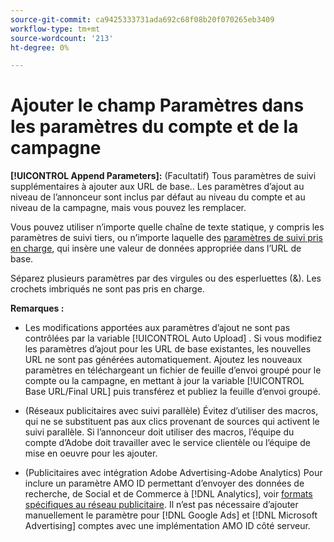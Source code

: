 ```yaml
---
source-git-commit: ca9425333731ada692c68f08b20f070265eb3409
workflow-type: tm+mt
source-wordcount: '213'
ht-degree: 0%

---
```

# Ajouter le champ Paramètres dans les paramètres du compte et de la campagne

**[!UICONTROL Append Parameters]:** (Facultatif) Tous paramètres de suivi supplémentaires à ajouter aux URL de base.<!-- When account uses setting append_param_to_tt_fus, then we add append parameters to the tracking templates OR the landing page suffixes instead (not sure how we determine which) -->. Les paramètres d’ajout au niveau de l’annonceur sont inclus par défaut au niveau du compte et au niveau de la campagne, mais vous pouvez les remplacer.

Vous pouvez utiliser n’importe quelle chaîne de texte statique, y compris les paramètres de suivi tiers, ou n’importe laquelle des [paramètres de suivi pris en charge](/help/search-social-commerce/tracking/click-tracking-urls-optional-parameters.md), qui insère une valeur de données appropriée dans l’URL de base.

Séparez plusieurs paramètres par des virgules ou des esperluettes (&amp;). Les crochets imbriqués ne sont pas pris en charge.

**Remarques :**

* Les modifications apportées aux paramètres d’ajout ne sont pas contrôlées par la variable [!UICONTROL Auto Upload] . Si vous modifiez les paramètres d’ajout pour les URL de base existantes, les nouvelles URL ne sont pas générées automatiquement. Ajoutez les nouveaux paramètres en téléchargeant un fichier de feuille d’envoi groupé pour le compte ou la campagne, en mettant à jour la variable [!UICONTROL Base URL/Final URL] puis transférez et publiez la feuille d’envoi groupé.

* (Réseaux publicitaires avec suivi parallèle) Évitez d’utiliser des macros, qui ne se substituent pas aux clics provenant de sources qui activent le suivi parallèle. Si l’annonceur doit utiliser des macros, l’équipe du compte d’Adobe doit travailler avec le service clientèle ou l’équipe de mise en oeuvre pour les ajouter.

* (Publicitaires avec intégration Adobe Advertising-Adobe Analytics) Pour inclure un paramètre AMO ID permettant d’envoyer des données de recherche, de Social et de Commerce à [!DNL Analytics], voir [formats spécifiques au réseau publicitaire](/help/search-social-commerce/tracking/amo-id-tracking-parameter.md). Il n’est pas nécessaire d’ajouter manuellement le paramètre pour [!DNL Google Ads] et [!DNL Microsoft Advertising] comptes avec une implémentation AMO ID côté serveur.
